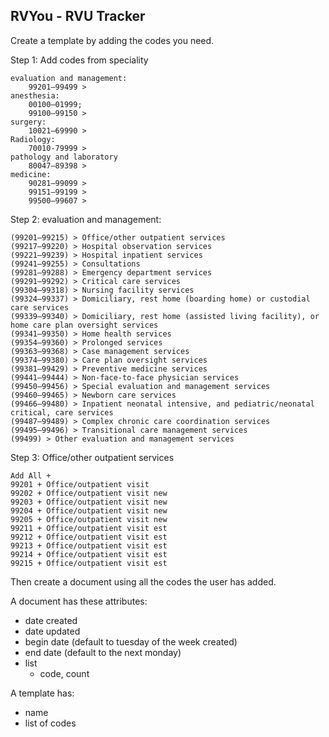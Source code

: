 RVYou - RVU Tracker
--

Create a template by adding the codes you need.

Step 1: Add codes from speciality

    evaluation and management:
        99201–99499 >
    anesthesia:
        00100–01999;
        99100–99150 >
    surgery:
        10021–69990 >
    Radiology:
        70010-79999 >
    pathology and laboratory
        80047–89398 >
    medicine:
        90281–99099 >
        99151–99199 >
        99500–99607 >

Step 2: evaluation and management:

    (99201–99215) > Office/other outpatient services
    (99217–99220) > Hospital observation services
    (99221–99239) > Hospital inpatient services
    (99241–99255) > Consultations
    (99281–99288) > Emergency department services
    (99291–99292) > Critical care services
    (99304–99318) > Nursing facility services
    (99324–99337) > Domiciliary, rest home (boarding home) or custodial care services
    (99339–99340) > Domiciliary, rest home (assisted living facility), or home care plan oversight services
    (99341–99350) > Home health services
    (99354–99360) > Prolonged services
    (99363–99368) > Case management services
    (99374–99380) > Care plan oversight services
    (99381–99429) > Preventive medicine services
    (99441–99444) > Non-face-to-face physician services
    (99450–99456) > Special evaluation and management services
    (99460–99465) > Newborn care services
    (99466–99480) > Inpatient neonatal intensive, and pediatric/neonatal critical, care services
    (99487–99489) > Complex chronic care coordination services
    (99495–99496) > Transitional care management services
    (99499) > Other evaluation and management services

Step 3:  Office/other outpatient services

    Add All +
    99201 + Office/outpatient visit
    99202 + Office/outpatient visit new
    99203 + Office/outpatient visit new
    99204 + Office/outpatient visit new
    99205 + Office/outpatient visit new
    99211 + Office/outpatient visit est
    99212 + Office/outpatient visit est
    99213 + Office/outpatient visit est
    99214 + Office/outpatient visit est
    99215 + Office/outpatient visit est


Then create a document using all the codes the user has added.

A document has these attributes:

- date created
- date updated
- begin date (default to tuesday of the week created)
- end date (default to the next monday)
- list
    - code, count


A template has:

- name
- list of codes


